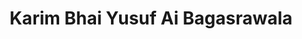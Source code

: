 ---
title: "Karim Bhai Yusuf Ai Bagasrawala"
url: /indore/karim-bhai-yusuf-ai-bagasrawala/
shop: kitchen
---